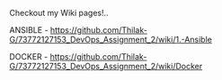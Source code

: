 Checkout my Wiki pages!..

ANSIBLE - https://github.com/Thilak-G/73772127153_DevOps_Assignment_2/wiki/1.-Ansible

DOCKER - https://github.com/Thilak-G/73772127153_DevOps_Assignment_2/wiki/Docker
